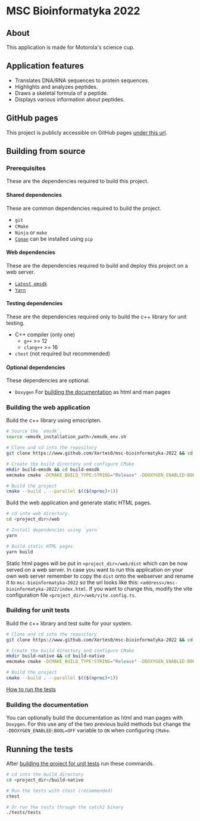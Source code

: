 # MSC Bioinformatyka 2022

## About
This application is made for Motorola's science cup.

## Application features
 - Translates DNA/RNA sequences to protein sequences.
 - Highlights and analyzes peptides.
 - Draws a skeletal formula of a peptide.
 - Displays various information about peptides.

## GitHub pages
This project is publicly accessible on GitHub pages [under this url](https://Xertes0.github.io/msc-bioinformatyka-2022).

## Building from source

### Prerequisites
These are the dependencies required to build this project.

#### Shared dependencies
These are common dependencies required to build the project.
 - `git`
 - `CMake`
 - `Ninja` or `make`
 - [`Conan`](https://conan.io/) can be installed using `pip`

#### Web dependencies
These are the dependencies required to build and deploy this project on a web server.
 - [`Latest emsdk`](https://github.com/emscripten-core/emsdk)
 - [`Yarn`](https://yarnpkg.com/)

#### Testing dependencies
These are the dependencies required only to build the c++ library for unit testing.
 - C++ compiler (only one)
   - `g++` >= 12
   - `clang++` >= 16
 - `ctest` (not required but recommended)

#### Optional dependencies
These dependencies are optional.
 - `Doxygen` For [building the documentation](#building-the-documentation) as html and man pages

### Building the web application

Build the c++ library using emscripten.
```bash
# Source the `emsdk`.
source <emsdk_installation_path>/emsdk_env.sh

# Clone and cd into the repository
git clone https://www.github.com/Xertes0/msc-bioinformatyka-2022 && cd msc-bioinformatyka-2022

# Create the build directory and configure CMake
mkdir build-emsdk && cd build-emsdk
emcmake cmake -DCMAKE_BUILD_TYPE:STRING="Release" -DDOXYGEN_ENABLED:BOOL=OFF -DTESTS_ENABLED:BOOL=OFF ..

# Build the project
cmake --build . --parallel $(($(nproc)+1))
```

Build the web application and generate static HTML pages.
```bash
# cd into web directory.
cd <project_dir>/web

# Install dependencies using `yarn`
yarn

# Build static HTML pages.
yarn build
```

Static html pages will be put in `<project_dir>/web/dist` which can be now served on a web server.
In case you want to run this application on your own web server
remember to copy the `dist` onto the webserver and
rename it to `msc-bioinformatyka-2022` so the url looks like this: `<address>/msc-bioinformatyka-2022/index.html`.
If you want to change this, modify the vite configuration file `<project_dir>/web/vite.config.ts`.

### Building for unit tests

Build the c++ library and test suite for your system.
```bash
# Clone and cd into the repository
git clone https://www.github.com/Xertes0/msc-bioinformatyka-2022 && cd msc-bioinformatyka-2022

# Create the build directory and configure CMake
mkdir build-native && cd build-native
emcmake cmake -DCMAKE_BUILD_TYPE:STRING="Release" -DDOXYGEN_ENABLED:BOOL=OFF -DTESTS_ENABLED:BOOL=ON ..

# Build the project
cmake --build . --parallel $(($(nproc)+1))
```
[How to run the tests](#running-the-tests)

### Building the documentation

You can optionally build the documentation as html and man pages with `Doxygen`.
For this use any of the two previous build methods
but change the `-DDOXYGEN_ENABLED:BOOL=OFF` variable to `ON` when configuring `CMake`.

## Running the tests

After [building the project for unit tests](#building-for-unit-tests) run these commands.
```bash
# cd into the build directory
cd <project_dir>/build-native

# Run the tests with ctest (recommended)
ctest

# Or run the tests through the catch2 binary
./tests/tests
```